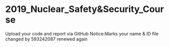 # 2019_Nuclear_Safety&Security_Course
Upload your code and report via GitHub
Notice:Marks your name & ID
file changed by 593242087
renewed again
